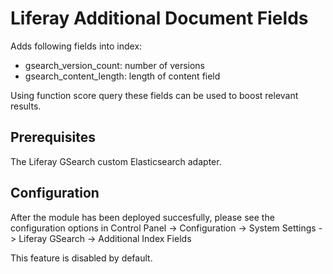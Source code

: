 # Liferay Additional Document Fields

Adds following fields into index:

* gsearch_version_count: number of versions
* gsearch_content_length: length of content field

Using function score query these fields can be used to boost relevant results.

## Prerequisites

The Liferay GSearch custom Elasticsearch adapter.

## Configuration

After the module has been deployed succesfully, please see the configuration options in Control Panel -> Configuration -> System Settings -> Liferay GSearch -> Additional Index Fields

This feature is disabled by default. 


